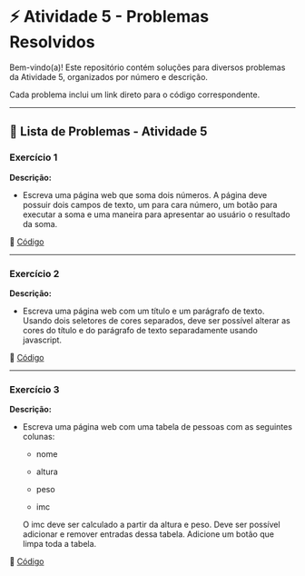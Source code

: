 # ⚡ Atividade 5 - Problemas Resolvidos  

Bem-vindo(a)! Este repositório contém soluções para diversos problemas da Atividade 5, organizados por número e descrição.  

Cada problema inclui um link direto para o código correspondente. 

---

## 📄 Lista de Problemas - Atividade 5

### Exercício 1  
**Descrição:**  

-  Escreva uma página web que soma dois números. A página deve possuir dois campos de texto, um para
cara número, um botão para executar a soma e uma maneira para apresentar ao usuário o resultado da
soma. 

🔗 [Código](https://github.com/Miguel-Russo/Faculdade/blob/main/2%C2%B0%20Semestre%20-%202024_2/Linguagem%20de%20Programa%C3%A7%C3%A3o/Atividade%205/Exerc%C3%ADcio_1.html)

---

### Exercício 2  
**Descrição:**  

-  Escreva uma página web com um título e um parágrafo de texto. Usando dois seletores de cores
separados, deve ser possível alterar as cores do título e do parágrafo de texto separadamente usando
javascript.

🔗 [Código](https://github.com/Miguel-Russo/Faculdade/blob/main/2%C2%B0%20Semestre%20-%202024_2/Linguagem%20de%20Programa%C3%A7%C3%A3o/Atividade%205/Exerc%C3%ADcio_2.html)  

---

### Exercício 3 
**Descrição:**  

-  Escreva uma página web com uma tabela de pessoas com as seguintes colunas:

    -  nome

    -  altura

    - peso
   
    - imc
   
    O imc deve ser calculado a partir da altura e peso.
    Deve ser possível adicionar e remover entradas dessa tabela. Adicione um botão que limpa toda a tabela.

🔗 [Código](https://github.com/Miguel-Russo/Faculdade/blob/main/2%C2%B0%20Semestre%20-%202024_2/Linguagem%20de%20Programa%C3%A7%C3%A3o/Atividade%205/Exerc%C3%ADcio_3.html)

